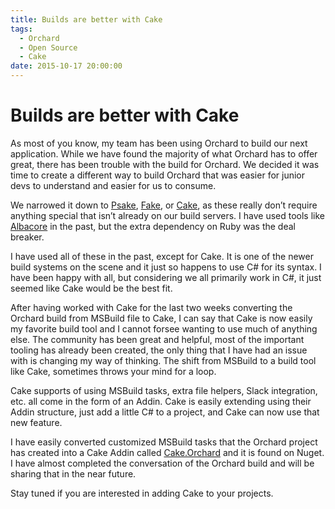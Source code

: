 ```yaml
---
title: Builds are better with Cake
tags:
  - Orchard
  - Open Source
  - Cake
date: 2015-10-17 20:00:00
---
```


# Builds are better with Cake

As most of you know, my team has been using Orchard to build our next application.
While we have found the majority of what Orchard has to offer great, there
has been trouble with the build for Orchard. We decided it was time to create a
different way to build Orchard that was easier for junior devs to understand and
easier for us to consume.

We narrowed it down to [Psake](https://github.com/psake/psake), [Fake](http://fsharp.github.io/FAKE/), or [Cake](http://cakebuild.net/), as these really don’t require
anything special that isn’t already on our build servers. I have used tools like
[Albacore](http://albacorebuild.net/) in the past, but the extra dependency on Ruby was the deal breaker.

I have used all of these in the past, except for Cake. It is one of the newer
build systems on the scene and it just so happens to use C# for its syntax. I
have been happy with all, but considering we all primarily work in C#, it just
seemed like Cake would be the best fit.

After having worked with Cake for the last two weeks converting the Orchard build
from MSBuild file to Cake, I can say that Cake is now easily my favorite build tool
and I cannot forsee wanting to use much of anything else. The community has been
great and helpful, most of the important tooling has already been created, the
only thing that I have had an issue with is changing my way of thinking. The shift
from MSBuild to a build tool like Cake, sometimes throws your mind for a loop.

Cake supports of using MSBuild tasks, extra file helpers, Slack integration, etc.
all come in the form of an Addin.  Cake is easily extending using their Addin
structure, just add a little C# to a project, and Cake can now use that new feature.

I have easily converted customized MSBuild tasks that the Orchard project has created
into a Cake Addin called [Cake.Orchard](https://www.nuget.org/packages/Cake.Orchard/) and it is found on Nuget. I have almost
completed the conversation of the Orchard build and will be sharing that in the
near future.

Stay tuned if you are interested in adding Cake to your projects.